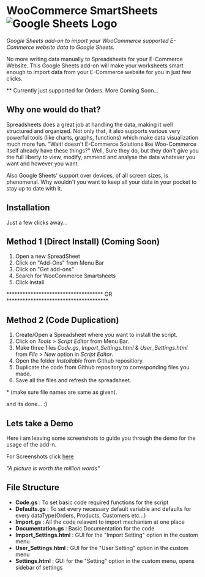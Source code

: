 WooCommerce SmartSheets![Google Sheets Logo](https://www.gstatic.com/images/icons/material/product/1x/sheets_64dp.png) 
=======================
*Google Sheets add-on to import your WooCommerce supported E-Commerce website data to Google Sheets.*

No more writing data manually to Spreadsheets for your E-Commerce Website. This Google Sheets add-on will make your worksheets smart enough to import data from your E-Commerce website for you in just few clicks.

** Currently just supported for Orders. More Coming Soon...


## Why one would do that? ##
Spreadsheets does a great job at handling the data, making it well structured and organized. Not only that, it also supports various very powerful tools (like charts, graphs, functions) which make data visualization much more fun. "Wait! doesn't E-Commerce Solutions like Woo-Commerce itself already have these things?" Well, Sure they do, but they don't give you the full liberty to view, modify, ammend and analyse the data whatever you want and  however you want. 

Also Google Sheets' support over devices, of all screen sizes, is phenomenal. Why wouldn't you want to keep all your data in your pocket to stay up to date with it.


## Installation ##

Just a few clicks away...

## Method 1 (Direct Install) (Coming Soon) ##

 1. Open a new SpreadSheet
 2. Click on "Add-Ons" from Menu Bar
 3. Click on "Get add-ons"
 4. Search for WooCommerce Smartsheets
 5. Click install


************************************ OR **************************************

## Method 2 (Code Duplication) ##

 1. Create/Open a Spreadsheet where you want to install the script.
 2. Click on *Tools* > *Script Editor* from Menu Bar.
 3. Make three files *Code.gs*, *Import_Settings.html* & *User_Settings.html* from *File > New* option in *Script Editor*.
 4. Open the folder *Installable* from Github repositiory. 
 5. Duplicate the code from Github repository to corresponding files you made.
 6. Save all the files and refresh the spreadsheet.
    
\* (make sure file names are same as given).

and its done...  :)


## Lets take a Demo ##
Here i am leaving some screenshots to guide you through the demo for the usage of the add-n. 

For Screenshots click [here](http://imgur.com/a/mWfSm)

*"A picture is worth the million words"*


## File Structure ##

 - **Code.gs** : To set basic code required functions for the script 
 - **Defaults.gs** : To set every necessary default variable and defaults for every dataType(Orders, Products, Customers etc...)
 - **Import.gs** :  All the code relavent to import mechanism at one place
 - **Documentation.gs** : Basic Documentation for the code
 - **Import_Settings.html** : GUI for the "Import Setting" option in the custom menu
 - **User_Settings.html** : GUI for the "User Setting" option in the custom menu
 - **Settings.html** : GUI for the "Setting" option in the custom menu, opens sidebar of settings
